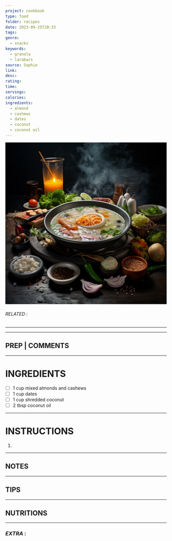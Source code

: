 ```yaml
---
project: cookbook
type: food
folder: recipes
date: 2023-09-25T20:33
tags: 
genre:
  - snacks
keywords:
  - granola
  - larabars
source: Sophie
link: 
desc: 
rating: 
time: 
servings: 
calories: 
ingredients:
  - almond
  - cashews
  - dates
  - coconut
  - coconut oil
---
```


![IMAGE](_default.png)

###### *RELATED* : 
---


---
## PREP | COMMENTS



---
# INGREDIENTS

- [ ] 1 cup mixed almonds and cashews
- [ ] 1 cup dates
- [ ] 1 cup shredded coconut
- [ ] 2 tbsp coconut oil

---
# INSTRUCTIONS

1. 

---
## NOTES



---
## TIPS



---
## NUTRITIONS



---
### *EXTRA* :



